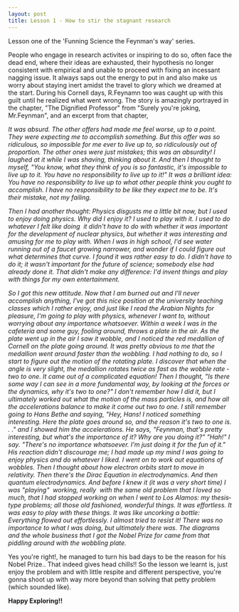 ```yaml
---
layout: post
title: Lesson 1 - How to stir the stagnant research 
---
```


Lesson one of the 'Funning Science the Feynman's way' series.

People who engage in research activites or inspiring to do so, often face the dead end, where 
their ideas are exhausted, their hypothesis no longer consistent with empirical and unable to proceed 
with fixing an incessant nagging issue. It always saps out the energy to put in and also make us worry about
staying inert amidst the travel to glory which we dreamed at the start. During his Cornell days, R.Feynamn too
was caught up with this guilt until he realized what went wrong. The story is amazingly portrayed in the chapter,
"The Dignified Professor" from "Surely you're joking, Mr.Feynman", and an excerpt from that chapter,

<i>
It was absurd. The other offers had made me feel worse, up to a point. They were 
expecting me to accomplish something. But this offer was so ridiculous, so impossible 
for me ever to live up to, so ridiculously out of proportion. The other ones were just 
mistakes; this was an absurdity! I laughed at it while I was shaving, thinking about it. 
And then I thought to myself, "You know, what they think of you is so fantastic, 
it's impossible to live up to it. You have no responsibility to live up to it!" 
It was a brilliant idea: You have no responsibility to live up to what other people 
think you ought to accomplish. I have no responsibility to be like they expect me to be. 
It's their mistake, not my failing.

Then I had another thought: Physics disgusts me a little bit now, but I used to 
enjoy doing physics. Why did I enjoy it? I used to play with it. I used to do whatever I felt 
like doing ­­ it didn't have to do with whether it was important for the development of 
nuclear physics, but whether it was interesting and amusing for me to play with. When I 
was in high school, I'd see water running out of a faucet growing narrower, and wonder if 
I could figure out what determines that curve. I found it was rather easy to do. I didn't 
have to do it; it wasn't important for the future of science; somebody else had already 
done it. That didn't make any difference: I'd invent things and play with things for my 
own entertainment. 

So I got this new attitude. Now that I am burned out and I'll never accomplish 
anything, I've got this nice position at the university teaching classes which I rather 
enjoy, and just like I read the Arabian Nights for pleasure, I'm going to play with physics, 
whenever I want to, without worrying about any importance whatsoever. 
Within a week I was in the cafeteria and some guy, fooling around, throws a plate 
in the air. As the plate went up in the air I saw it wobble, and I noticed the red medallion 
of Cornell on the plate going around. It was pretty obvious to me that the medallion went
around faster than the wobbling. I had nothing to do, so I start to figure out the motion of the 
rotating plate. I discover that when the angle is very slight, the medallion rotates twice as fast as the 
wobble rate ­­ two to one. It came out of a complicated equation! Then I thought, "Is 
there some way I can see in a more fundamental way, by looking at the forces or the 
dynamics, why it's two to one?" 
I don't remember how I did it, but I ultimately worked out what the motion of the 
mass particles is, and how all the accelerations balance to make it come out two to one. 
I still remember going to Hans Bethe and saying, "Hey, Hans! I noticed 
something interesting. Here the plate goes around so, and the reason it's two to one is. . ." 
and I showed him the accelerations. 
He says, "Feynman, that's pretty interesting, but what's the importance of it? Why 
are you doing it?" 
"Hah!" I say. "There's no importance whatsoever. I'm just doing it for the fun of 
it." His reaction didn't discourage me; I had made up my mind I was going to enjoy 
physics and do whatever I liked. 
I went on to work out equations of wobbles. Then I thought about how electron 
orbits start to move in relativity. Then there's the Dirac Equation in electrodynamics. And 
then quantum electrodynamics. And before I knew it (it was a very short time) I was 
"playing" ­­ working, really ­­ with the same old problem that I loved so much, that I had 
stopped working on when I went to Los Alamos: my thesis­type problems; all those old­ 
fashioned, wonderful things. 
It was effortless. It was easy to play with these things. It was like uncorking a 
bottle: Everything flowed out effortlessly. I almost tried to resist it! There was no 
importance to what I was doing, but ultimately there was. The diagrams and the whole 
business that I got the Nobel Prize for came from that piddling around with the wobbling 
plate. 
</i>

Yes you're right!, he managed to turn his bad days to be the reason for his Nobel Prize.. 
That indeed gives head chills!! So the lesson we learnt is, just enjoy the problem and with little
respite and different perspective, you're gonna shoot up with way more beyond than solving that 
petty problem (which sounded like). 

**Happy Exploring!!**